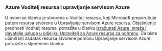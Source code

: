 ### <a name="azure-resource-manager-and-azure-service-management"></a>Azure Voditelj resursa i upravljanje servisom Azure
 
U ovom se članku je stvorena u Voditelj resursa, koji Microsoft preporučuje putem resursa stvorene u Upravljanje servisom Azure resursa. Objašnjenje prednosti Voditelj resursa, potražite u članku [izračunati Azure, mreže i davatelje usluga u odjeljku Upravitelj za Azure resursa za pohranu](../articles/virtual-machines/virtual-machines-windows-compare-deployment-models.md). Da biste učinili isti zadatak resursa stvorene pomoću Upravljanje servisom Azure, potražite u sljedećem članku:
